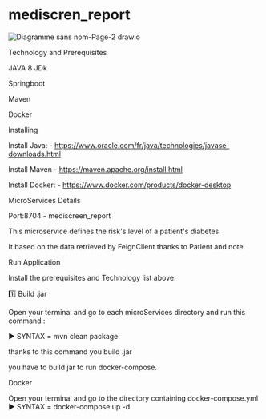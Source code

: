 # mediscren_report


![Diagramme sans nom-Page-2 drawio](https://user-images.githubusercontent.com/42712490/181641675-c982e279-6c32-4f15-b2ec-400b18f9535f.png)



Technology and Prerequisites

JAVA 8 JDk

Springboot

Maven

Docker

Installing

Install Java: - https://www.oracle.com/fr/java/technologies/javase-downloads.html

Install Maven - https://maven.apache.org/install.html

Install Docker: - https://www.docker.com/products/docker-desktop

MicroServices Details

Port:8704 - mediscreen_report

This microservice defines the risk's level of a patient's diabetes. 

It based on the data retrieved by FeignClient thanks to Patient and note.


Run Application

Install the prerequisites and Technology list above.

1️⃣ Build .jar

Open your terminal and go to each microServices directory and run this command :


▶️ SYNTAX = mvn clean package


thanks to this command you build .jar


you have to build jar to run docker-compose.


Docker


Open your terminal and go to the directory containing docker-compose.yml
▶️ SYNTAX = docker-compose up -d
